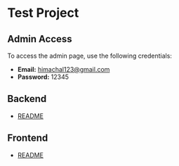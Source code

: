 # Test Project

## Admin Access
To access the admin page, use the following credentials:
- **Email:** himachal123@gmail.com
- **Password:** 12345

## Backend
- [README](./backend/README.md)

## Frontend
- [README](./frontend/README.md)